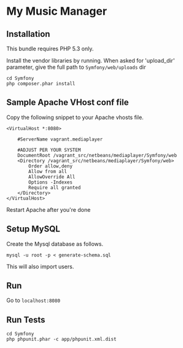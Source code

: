 My Music Manager
========================

Installation
----

This bundle requires PHP 5.3 only.

Install the vendor libraries by running. When asked for 'upload_dir' parameter, give
the full path to `Symfony/web/uploads` dir

````
cd Symfony
php composer.phar install
````

Sample Apache VHost conf file
----

Copy the following snippet to your Apache vhosts file.

````
<VirtualHost *:8080>

    #ServerName vagrant.mediaplayer

    #ADJUST PER YOUR SYSTEM
    DocumentRoot /vagrant_src/netbeans/mediaplayer/Symfony/web
    <Directory /vagrant_src/netbeans/mediaplayer/Symfony/web>
        Order allow,deny
        Allow from all
        AllowOverride All
        Options -Indexes
        Require all granted
    </Directory>
</VirtualHost>
````

Restart Apache after you're done

Setup MySQL
----
Create the Mysql database as follows. 

````
mysql -u root -p < generate-schema.sql
````

This will also import users.

Run
----

Go to `localhost:8080`


Run Tests
----

````
cd Symfony
php phpunit.phar -c app/phpunit.xml.dist
````
